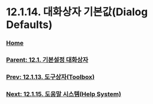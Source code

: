 # 12.1.14. 대화상자 기본값(Dialog Defaults)

### [Home](./00-home.md)
### [Parent: 12.1. 기본설정 대화상자](./12-01-00-preference-dialog.md)
### [Prev: 12.1.13. 도구상자(Toolbox)](./12-01-13-00-toolbox.md)
### [Next: 12.1.15. 도움말 시스템(Help System)](./12-01-15-help-system.md)
